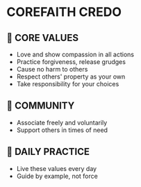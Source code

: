 # COREFAITH CREDO

## 📝 CORE VALUES
* Love and show compassion in all actions
* Practice forgiveness, release grudges
* Cause no harm to others
* Respect others' property as your own
* Take responsibility for your choices

## 🤝 COMMUNITY
* Associate freely and voluntarily
* Support others in times of need

## 🌟 DAILY PRACTICE
* Live these values every day
* Guide by example, not force